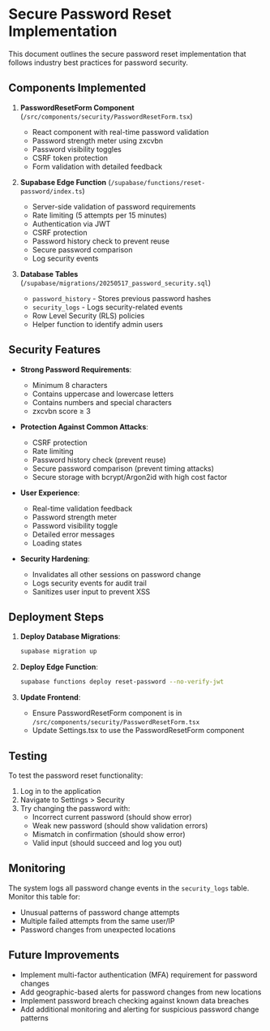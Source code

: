 # Secure Password Reset Implementation

This document outlines the secure password reset implementation that follows industry best practices for password security.

## Components Implemented

1. **PasswordResetForm Component** (`/src/components/security/PasswordResetForm.tsx`)
   - React component with real-time password validation
   - Password strength meter using zxcvbn
   - Password visibility toggles
   - CSRF token protection
   - Form validation with detailed feedback

2. **Supabase Edge Function** (`/supabase/functions/reset-password/index.ts`)
   - Server-side validation of password requirements
   - Rate limiting (5 attempts per 15 minutes)
   - Authentication via JWT
   - CSRF protection
   - Password history check to prevent reuse
   - Secure password comparison
   - Log security events

3. **Database Tables** (`/supabase/migrations/20250517_password_security.sql`)
   - `password_history` - Stores previous password hashes
   - `security_logs` - Logs security-related events
   - Row Level Security (RLS) policies
   - Helper function to identify admin users

## Security Features

- **Strong Password Requirements**:
  - Minimum 8 characters
  - Contains uppercase and lowercase letters
  - Contains numbers and special characters
  - zxcvbn score ≥ 3

- **Protection Against Common Attacks**:
  - CSRF protection
  - Rate limiting
  - Password history check (prevent reuse)
  - Secure password comparison (prevent timing attacks)
  - Secure storage with bcrypt/Argon2id with high cost factor

- **User Experience**:
  - Real-time validation feedback
  - Password strength meter
  - Password visibility toggle
  - Detailed error messages
  - Loading states

- **Security Hardening**:
  - Invalidates all other sessions on password change
  - Logs security events for audit trail
  - Sanitizes user input to prevent XSS

## Deployment Steps

1. **Deploy Database Migrations**:
   ```bash
   supabase migration up
   ```

2. **Deploy Edge Function**:
   ```bash
   supabase functions deploy reset-password --no-verify-jwt
   ```

3. **Update Frontend**:
   - Ensure PasswordResetForm component is in `/src/components/security/PasswordResetForm.tsx`
   - Update Settings.tsx to use the PasswordResetForm component

## Testing

To test the password reset functionality:

1. Log in to the application
2. Navigate to Settings > Security
3. Try changing the password with:
   - Incorrect current password (should show error)
   - Weak new password (should show validation errors)
   - Mismatch in confirmation (should show error)
   - Valid input (should succeed and log you out)

## Monitoring

The system logs all password change events in the `security_logs` table. Monitor this table for:

- Unusual patterns of password change attempts
- Multiple failed attempts from the same user/IP
- Password changes from unexpected locations

## Future Improvements

- Implement multi-factor authentication (MFA) requirement for password changes
- Add geographic-based alerts for password changes from new locations
- Implement password breach checking against known data breaches
- Add additional monitoring and alerting for suspicious password change patterns

